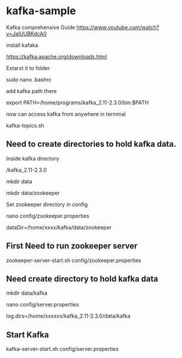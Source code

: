 # kafka-sample

Kafka comprehensive Guide
https://www.youtube.com/watch?v=JalUUBKdcA0


install kafaka

https://kafka.apache.org/downloads.html

Extarxt it to folder


sudo nano .bashrc 

add kafka path there

export PATH=/home/programs/kafka_2.11-2.3.0/bin:$PATH 

now can access kafka from anywhere in terminal

kafka-topics.sh


Need to create directories to hold kafka data.
-------------------------------------------------

Inside kafka directory

/kafka_2.11-2.3.0

mkdir data

mkdir data/zookeeper


Set zookeeper directory in config

nano config/zookeeper.properties

dataDir=/home/xxxx/kafka/data/zookeeper

First Need to run zookeeper server
------------------------------------

zookeeper-server-start.sh config/zookeeper.properties


Need create directory to hold kafka data
-----------------------------------------
mkdir data/kafka

nano config/server.properties 

log.dirs=/home/xxxxxx/kafka_2.11-2.3.0/data/kafka

Start Kafka
-------------

kafka-server-start.sh config/server.properties




